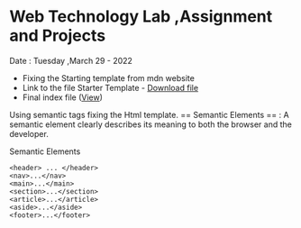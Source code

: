 # Web Technology Lab ,Assignment and Projects
Date : Tuesday ,March 29 - 2022

- Fixing the Starting template from mdn website
- Link to the file Starter Template - [ Download file](https://github.com/mdn/learning-area/blob/main/html/introduction-to-html/structuring-a-page-of-content-start/assets.zip?raw=true)
- Final index file ([View](assets/index.html))

Using semantic tags fixing the Html template.
== Semantic Elements ==
: A semantic element clearly describes its meaning to both the browser and the developer.

Semantic Elements
```
<header> ... </header>
<nav>...</nav>
<main>...</main>
<section>...</section>
<article>...</article>
<aside>...</aside>
<footer>...</footer>
```


